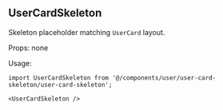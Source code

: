 ## UserCardSkeleton

Skeleton placeholder matching `UserCard` layout.

Props: none

Usage:
```tsx
import UserCardSkeleton from '@/components/user/user-card-skeleton/user-card-skeleton';

<UserCardSkeleton />
```

